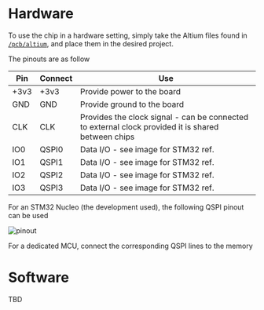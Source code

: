 # Hardware

To use the chip in a hardware setting, simply take the Altium files found in [`/pcb/altium`](https://github.com/PerthAerospaceStudentTeam/past-storage/blob/main/pcb/altium), and place them in the desired project.

The pinouts are as follow

| Pin  | Connect | Use                                                                                                |
| ---- | ------- | -------------------------------------------------------------------------------------------------- |
| +3v3 | +3v3    | Provide power to the board                                                                         |
| GND  | GND     | Provide ground to the board                                                                        |
| CLK  | CLK     | Provides the clock signal - can be connected to external clock provided it is shared between chips |
| IO0  | QSPI0   | Data I/O - see image for STM32 ref.                                                                |
| IO1  | QSPI1   | Data I/O - see image for STM32 ref.                                                                |
| IO2  | QSPI2   | Data I/O - see image for STM32 ref.                                                                |
| IO3  | QSPI3   | Data I/O - see image for STM32 ref.                                                                |

For an STM32 Nucleo (the development used), the following QSPI pinout can be used

![pinout](https://os.mbed.com/media/uploads/jeromecoutant/nucleo_h743zi_zio_right_2019_8_29.png)

For a dedicated MCU, connect the corresponding QSPI lines to the memory

# Software

TBD

